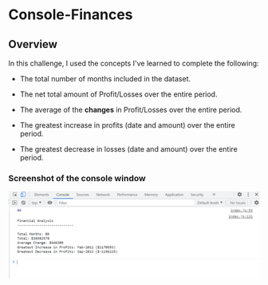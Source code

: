 # Console-Finances

## Overview
In this challenge, I used the concepts I've learned to complete the following:

* The total number of months included in the dataset.

* The net total amount of Profit/Losses over the entire period.

* The average of the **changes** in Profit/Losses over the entire period.

* The greatest increase in profits (date and amount) over the entire period.

* The greatest decrease in losses (date and amount) over the entire period.

### Screenshot of the console window
![](./images/Screenshot%20(11).png)